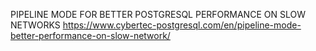 
PIPELINE MODE FOR BETTER POSTGRESQL PERFORMANCE ON SLOW NETWORKS https://www.cybertec-postgresql.com/en/pipeline-mode-better-performance-on-slow-network/
